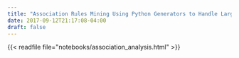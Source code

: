 ```yaml
---
title: "Association Rules Mining Using Python Generators to Handle Large Datasets"
date: 2017-09-12T21:17:08-04:00
draft: false
---
```


{{< readfile file="notebooks/association_analysis.html" >}}